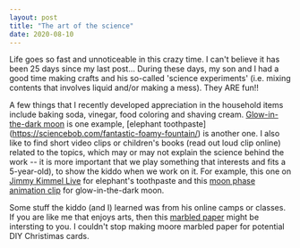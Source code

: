 ```yaml
---
layout: post
title: "The art of the science"
date: 2020-08-10
---
```

Life goes so fast and unnoticeable in this crazy time. I can't believe it has been 25 days since my last post... During these days, my son and I had a good time making crafts and his so-called 'science experiments' (i.e. mixing contents that involves liquid and/or making a mess). They ARE fun!!

A few things that I recently developed appreciation in the household items include baking soda, vinegar, food coloring and shaving cream. [Glow-in-the-dark moon](https://www.notimeforflashcards.com/2018/06/glow-dark-puffy-paint-moon-craft.html#:~:text=Start%20by%20mixing%20the%20shaving,and%20let%20the%20kiddos%20explore.) is one example, [elephant toothpaste] (https://sciencebob.com/fantastic-foamy-fountain/) is another one. I also like to find short video clips or children's books (read out loud clip online) related to the topics, which may or may not explain the science behind the work -- it is more important that we play something that interests and fits a 5-year-old), to show the kiddo when we work on it. For example, this one on [Jimmy Kimmel Live](https://www.youtube.com/watch?v=p1eG2y2mn54) for elephant's toothpaste and this [moon phase animation clip](https://www.youtube.com/watch?v=XYGvCuiRijI) for glow-in-the-dark moon.

Some stuff the kiddo (and I) learned was from his online camps or classes. If you are like me that enjoys arts, then this [marbled paper](https://happyhooligans.ca/marbled-paper-shaving-cream-food-colouring/) might be intersting to you. I couldn't stop making moore marbled paper for potential DIY Christimas cards. 
